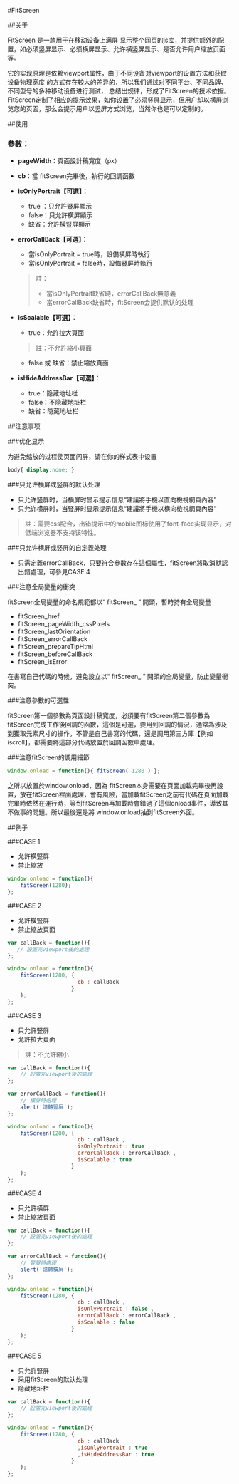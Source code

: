 #FitScreen

##关于

FitScreen 是一款用于在移动设备上满屏
显示整个网页的js库，并提供额外的配置，如必须竖屏显示、必须横屏显示、允许横竖屏显示、是否允许用户缩放页面等。

它的实现原理是依赖viewport属性，由于不同设备对viewport的设置方法和获取设备物理宽度
的方式存在较大的差异的，所以我们通过对不同平台、不同品牌、不同型号的多种移动设备进行测试，
总结出规律，形成了FitScreen的技术依据。FitScreen定制了相应的提示效果，如你设置了必须竖屏显示，但用户却以横屏浏览您的页面，那么会提示用户以竖屏方式浏览，当然你也是可以定制的。

##使用

### 參數：

 - **pageWidth**：頁面設計稿寬度（px）
 - **cb**：當 fitScreen完畢後，執行的回調函數
 - **isOnlyPortrait【可選】**：
 	- true ：只允許豎屏顯示
 	- false：只允許橫屏顯示
 	- 缺省：允許橫豎屏顯示
 - **errorCallBack【可選】**：
 	- 當isOnlyPortrait = true時，設備橫屏時執行
 	- 當isOnlyPortrait = false時，設備豎屏時執行
	 > 註：
	 > - 當isOnlyPortrait缺省時，errorCallBack無意義 
	 > - 當errorCallBack缺省時，fitScreen会提供默认的处理

 - **isScalable【可選】**：
 	- true：允許拉大頁面 
 	 > 註：不允許縮小頁面 
 	- false 或 缺省：禁止縮放頁面 
 - **isHideAddressBar【可選】**：
 	- true：隐藏地址栏	
 	- false：不隐藏地址栏
 	- 缺省：隐藏地址栏	

##注意事项

###优化显示

为避免缩放的过程使页面闪屏，请在你的样式表中设置
``` css
body{ display:none; }
```

###只允许横屏或竖屏的默认处理

- 只允许竖屏时，当横屏时显示提示信息“建議將手機以直向檢視網頁內容”
- 只允许横屏时，当豎屏时显示提示信息“建議將手機以横向檢視網頁內容”
 > 註：需要css配合，出错提示中的mobile图标使用了font-face实现显示，对低端浏览器不支持该特性。

###只允许横屏或竖屏的自定義处理

- 只需定義errorCallBack，只要符合參數存在這個屬性，fitScreen將取消默認出錯處理，可參見CASE 4

###注意全局變量的衝突

fitScreen全局變量的命名規範都以“ fitScreen_ ” 開頭，暫時持有全局變量

- fitScreen_href
- fitScreen_pageWidth_cssPixels
- fitScreen_lastOrientation
- fitScreen_errorCallBack
- fitScreen_prepareTipHtml
- fitScreen_beforeCallBack
- fitScreen_isError

在書寫自己代碼的時候，避免設立以“ fitScreen_ ” 開頭的全局變量，防止變量衝突。

###注意參數的可選性

fitScreen第一個參數為頁面設計稿寬度，必須要有fitScreen第二個參數為fitScreen完成工作後回調的函數，這個是可選，要用到回調的情況，通常為涉及到獲取元素尺寸的操作，不管是自己書寫的代碼，還是調用第三方庫【例如iscroll】，都需要將這部分代碼放置於回調函數中處理。

###注意fitScreen的調用細節

```js
window.onload = function(){ fitScreen( 1280 ) }; 
```
之所以放置於window.onload，因為 fitScreen本身需要在頁面加載完畢後再設置，放在fitScreen裡面處理，會有風險，當加載fitScreen之前有代碼在頁面加載完畢時依然在運行時，等到fitScreen再加載時會錯過了這個onload事件，導致其不做事的問題。所以最後還是將 window.onload抽到fitScreen外面。

##例子


###CASE 1

 - 允許橫豎屏
 - 禁止縮放

``` js
window.onload = function(){ 
    fitScreen(1280);
}; 
```

###CASE 2

 - 允許橫豎屏
 - 禁止縮放頁面

``` js
var callBack = function(){ 
   // 設置完viewport後的處理
};

window.onload = function(){ 
    fitScreen(1280, {
                      cb : callBack
                    }
    );
}; 
```

###CASE 3

 - 只允許豎屏
 - 允許拉大頁面
 > 註：不允許縮小

``` js
var callBack = function(){ 
    // 設置完viewport後的處理
};

var errorCallBack = function(){
    // 橫屏時處理
    alert('請轉豎屏');
};

window.onload = function(){ 
    fitScreen(1280, {
                      cb : callBack ,
                      isOnlyPortrait : true ,
                      errorCallBack : errorCallBack ,  
                      isScalable : true
                    }
    );
}; 

```

###CASE 4

 - 只允許橫屏
 - 禁止縮放頁面

``` js
var callBack = function(){ 
    // 設置完viewport後的處理
};

var errorCallBack = function(){
    // 豎屏時處理
    alert('請轉橫屏');
};

window.onload = function(){ 
    fitScreen(1280, {
                      cb : callBack , 
                      isOnlyPortrait : false ,
                      errorCallBack : errorCallBack ,  
                      isScalable : false
                    }
    );
}; 
```

###CASE 5

 - 只允許豎屏
 - 采用fitScreen的默认处理
 - 隐藏地址栏

``` js
var callBack = function(){ 
    // 設置完viewport後的處理
};

window.onload = function(){ 
    fitScreen(1280, {
                      cb : callBack
                      ,isOnlyPortrait : true
                      ,isHideAddressBar : true
                    }
    );
}; 
```
